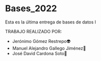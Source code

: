 # Bases_2022
Esta es la última entrega de bases de datos I

TRABAJO REALIZADO POR:
- Jerónimo Gómez Restrepo👽
- Manuel Alejandro Gallego Jiménez🐲
- José David Cardona Soto🦑
